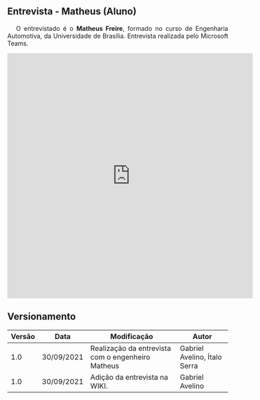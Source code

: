 ## Entrevista - Matheus (Aluno)

<p style="text-indent: 20px; text-align: justify">
O entrevistado é o <b>Matheus Freire</b>, formado no curso de Engenharia Automotiva, da Universidade de Brasília. Entrevista realizada pelo Microsoft Teams.
</p>

<div align="center">
   <iframe width="560" height="560" src="https://www.youtube.com/embed/uMMQgsPqQk8" title="YouTube video player" frameborder="0" allow="accelerometer; autoplay; clipboard-write; encrypted-media; gyroscope; picture-in-picture" allowfullscreen></iframe>
</div>


## Versionamento

| Versão | Data | Modificação | Autor |
|--|--|--|--|
| 1.0 | 30/09/2021 | Realização da entrevista com o engenheiro Matheus | Gabriel Avelino, Ítalo Serra |
| 1.0 | 30/09/2021 | Adição da entrevista na WIKI. | Gabriel Avelino |